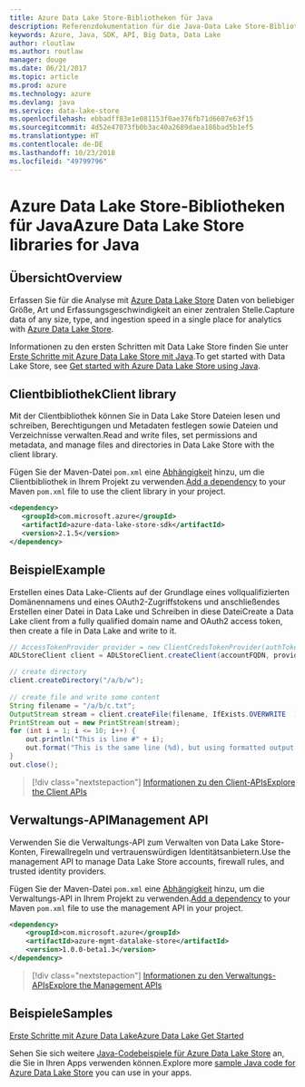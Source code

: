 ```yaml
---
title: Azure Data Lake Store-Bibliotheken für Java
description: Referenzdokumentation für die Java-Data Lake Store-Bibliotheken
keywords: Azure, Java, SDK, API, Big Data, Data Lake
author: rloutlaw
ms.author: routlaw
manager: douge
ms.date: 06/21/2017
ms.topic: article
ms.prod: azure
ms.technology: azure
ms.devlang: java
ms.service: data-lake-store
ms.openlocfilehash: ebbadff83e1e081153f0ae376fb71d6607e63f15
ms.sourcegitcommit: 4d52e47073fb0b3ac40a2689daea186bad5b1ef5
ms.translationtype: HT
ms.contentlocale: de-DE
ms.lasthandoff: 10/23/2018
ms.locfileid: "49799796"
---
```

# <a name="azure-data-lake-store-libraries-for-java"></a><span data-ttu-id="4e0f1-104">Azure Data Lake Store-Bibliotheken für Java</span><span class="sxs-lookup"><span data-stu-id="4e0f1-104">Azure Data Lake Store libraries for Java</span></span>

## <a name="overview"></a><span data-ttu-id="4e0f1-105">Übersicht</span><span class="sxs-lookup"><span data-stu-id="4e0f1-105">Overview</span></span>

<span data-ttu-id="4e0f1-106">Erfassen Sie für die Analyse mit [Azure Data Lake Store](/azure/data-lake-store/data-lake-store-overview) Daten von beliebiger Größe, Art und Erfassungsgeschwindigkeit an einer zentralen Stelle.</span><span class="sxs-lookup"><span data-stu-id="4e0f1-106">Capture data of any size, type, and ingestion speed in a single place for analytics with [Azure Data Lake Store](/azure/data-lake-store/data-lake-store-overview).</span></span>

<span data-ttu-id="4e0f1-107">Informationen zu den ersten Schritten mit Data Lake Store finden Sie unter [Erste Schritte mit Azure Data Lake Store mit Java](/azure/data-lake-store/data-lake-store-get-started-java-sdk).</span><span class="sxs-lookup"><span data-stu-id="4e0f1-107">To get started with Data Lake Store, see [Get started with Azure Data Lake Store using Java](/azure/data-lake-store/data-lake-store-get-started-java-sdk).</span></span>


## <a name="client-library"></a><span data-ttu-id="4e0f1-108">Clientbibliothek</span><span class="sxs-lookup"><span data-stu-id="4e0f1-108">Client library</span></span>

<span data-ttu-id="4e0f1-109">Mit der Clientbibliothek können Sie in Data Lake Store Dateien lesen und schreiben, Berechtigungen und Metadaten festlegen sowie Dateien und Verzeichnisse verwalten.</span><span class="sxs-lookup"><span data-stu-id="4e0f1-109">Read and write files, set permissions and metadata, and manage files and directories in Data Lake Store with the client library.</span></span>

<span data-ttu-id="4e0f1-110">Fügen Sie der Maven-Datei `pom.xml` eine [Abhängigkeit](https://maven.apache.org/guides/getting-started/index.html#How_do_I_use_external_dependencies) hinzu, um die Clientbibliothek in Ihrem Projekt zu verwenden.</span><span class="sxs-lookup"><span data-stu-id="4e0f1-110">[Add a dependency](https://maven.apache.org/guides/getting-started/index.html#How_do_I_use_external_dependencies) to your Maven `pom.xml` file to use the client library in your project.</span></span>

```XML
<dependency>
   <groupId>com.microsoft.azure</groupId>
   <artifactId>azure-data-lake-store-sdk</artifactId>
   <version>2.1.5</version>
</dependency>
```   

## <a name="example"></a><span data-ttu-id="4e0f1-111">Beispiel</span><span class="sxs-lookup"><span data-stu-id="4e0f1-111">Example</span></span>

<span data-ttu-id="4e0f1-112">Erstellen eines Data Lake-Clients auf der Grundlage eines vollqualifizierten Domänennamens und eines OAuth2-Zugriffstokens und anschließendes Erstellen einer Datei in Data Lake und Schreiben in diese Datei</span><span class="sxs-lookup"><span data-stu-id="4e0f1-112">Create a Data Lake client from a fully qualified domain name and OAuth2 access token, then create a file in Data Lake and write to it.</span></span>

```java
// AccessTokenProvider provider = new ClientCredsTokenProvider(authTokenEndpoint, clientId, clientKey);
ADLStoreClient client = ADLStoreClient.createClient(accountFQDN, provider);

// create directory
client.createDirectory("/a/b/w");
        
// create file and write some content
String filename = "/a/b/c.txt";
OutputStream stream = client.createFile(filename, IfExists.OVERWRITE  );
PrintStream out = new PrintStream(stream);
for (int i = 1; i <= 10; i++) {
    out.println("This is line #" + i);
    out.format("This is the same line (%d), but using formatted output. %n", i);
}
out.close();
```

> [!div class="nextstepaction"]
> [<span data-ttu-id="4e0f1-113">Informationen zu den Client-APIs</span><span class="sxs-lookup"><span data-stu-id="4e0f1-113">Explore the Client APIs</span></span>](/java/api/overview/azure/datalakestore/client)


## <a name="management-api"></a><span data-ttu-id="4e0f1-114">Verwaltungs-API</span><span class="sxs-lookup"><span data-stu-id="4e0f1-114">Management API</span></span>

<span data-ttu-id="4e0f1-115">Verwenden Sie die Verwaltungs-API zum Verwalten von Data Lake Store-Konten, Firewallregeln und vertrauenswürdigen Identitätsanbietern.</span><span class="sxs-lookup"><span data-stu-id="4e0f1-115">Use the management API to manage Data Lake Store accounts, firewall rules, and trusted identity providers.</span></span>

<span data-ttu-id="4e0f1-116">Fügen Sie der Maven-Datei `pom.xml` eine [Abhängigkeit](https://maven.apache.org/guides/getting-started/index.html#How_do_I_use_external_dependencies) hinzu, um die Verwaltungs-API in Ihrem Projekt zu verwenden.</span><span class="sxs-lookup"><span data-stu-id="4e0f1-116">[Add a dependency](https://maven.apache.org/guides/getting-started/index.html#How_do_I_use_external_dependencies) to your Maven `pom.xml` file to use the management API in your project.</span></span>


```XML
<dependency>
    <groupId>com.microsoft.azure</groupId>
    <artifactId>azure-mgmt-datalake-store</artifactId>
    <version>1.0.0-beta1.3</version>
</dependency>
```

> [!div class="nextstepaction"]
> [<span data-ttu-id="4e0f1-117">Informationen zu den Verwaltungs-APIs</span><span class="sxs-lookup"><span data-stu-id="4e0f1-117">Explore the Management APIs</span></span>](/java/api/overview/azure/datalakestore/management)

## <a name="samples"></a><span data-ttu-id="4e0f1-118">Beispiele</span><span class="sxs-lookup"><span data-stu-id="4e0f1-118">Samples</span></span>

<span data-ttu-id="4e0f1-119">[Erste Schritte mit Azure Data Lake][1]</span><span class="sxs-lookup"><span data-stu-id="4e0f1-119">[Azure Data Lake Get Started][1]</span></span> 

[1]: https://github.com/Azure-Samples/data-lake-store-java-upload-download-get-started

<span data-ttu-id="4e0f1-120">Sehen Sie sich weitere [Java-Codebeispiele für Azure Data Lake Store](https://azure.microsoft.com/resources/samples/?platform=java&term=lake) an, die Sie in Ihren Apps verwenden können.</span><span class="sxs-lookup"><span data-stu-id="4e0f1-120">Explore more [sample Java code for Azure Data Lake Store](https://azure.microsoft.com/resources/samples/?platform=java&term=lake) you can use in your apps.</span></span>
